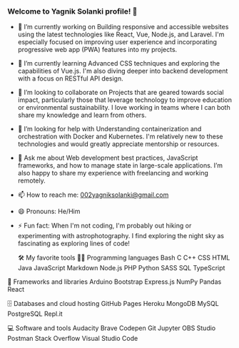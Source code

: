 ### Welcome to Yagnik Solanki profile! 👋


- 🔭 I’m currently working on Building responsive and accessible websites using the latest technologies like React, Vue, Node.js, and Laravel. I'm especially focused on improving user experience and incorporating progressive web app (PWA) features into my projects.
- 🌱 I’m currently learning Advanced CSS techniques and exploring the capabilities of Vue.js. I'm also diving deeper into backend development with a focus on RESTful API design.
- 👯 I’m looking to collaborate on Projects that are geared towards social impact, particularly those that leverage technology to improve education or environmental sustainability. I love working in teams where I can both share my knowledge and learn from others.
- 🤔 I’m looking for help with Understanding containerization and orchestration with Docker and Kubernetes. I'm relatively new to these technologies and would greatly appreciate mentorship or resources.
- 💬 Ask me about Web development best practices, JavaScript frameworks, and how to manage state in large-scale applications. I’m also happy to share my experience with freelancing and working remotely.
- 📫 How to reach me: 002yagniksolanki@gmail.com
- 😄 Pronouns: He/Him
- ⚡ Fun fact: When I'm not coding, I'm probably out hiking or experimenting with astrophotography. I find exploring the night sky as fascinating as exploring lines of code!

  🛠️ My favorite tools
👨‍💻 Programming languages
Bash C C++ CSS HTML Java JavaScript Markdown Node.js PHP Python SASS SQL TypeScript

🧰 Frameworks and libraries
Arduino Bootstrap Express.js NumPy Pandas React

🗄️ Databases and cloud hosting
GitHub Pages Heroku MongoDB MySQL PostgreSQL Repl.it

💻 Software and tools
Audacity Brave Codepen Git Jupyter OBS Studio Postman Stack Overflow Visual Studio Code


